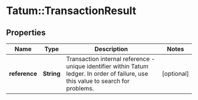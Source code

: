 # Tatum::TransactionResult

## Properties
Name | Type | Description | Notes
------------ | ------------- | ------------- | -------------
**reference** | **String** | Transaction internal reference - unique identifier within Tatum ledger. In order of failure, use this value to search for problems. | [optional] 

